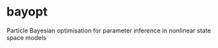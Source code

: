 bayopt
======

Particle Bayesian optimisation for parameter inference in nonlinear state space models
